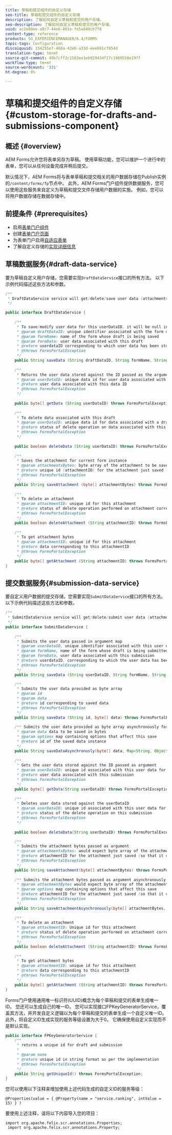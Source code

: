 ```yaml
---
title: 草稿和提交组件的自定义存储
seo-title: 草稿和提交组件的自定义存储
description: 了解如何自定义草稿和提交的用户存储。
seo-description: 了解如何自定义草稿和提交的用户存储。
uuid: ac2e80ee-a9c7-44e6-801e-fe5a840cb7f8
content-type: reference
products: SG_EXPERIENCEMANAGER/6.4/FORMS
topic-tags: Configuration
discoiquuid: 154255e7-468a-42e6-a33d-eee691cf854d
translation-type: tm+mt
source-git-commit: 49b7cff2c1583ee1eb929434f27c1989558e197f
workflow-type: tm+mt
source-wordcount: '331'
ht-degree: 0%

---
```



# 草稿和提交组件的自定义存储{#custom-storage-for-drafts-and-submissions-component}

## 概述 {#overview}

AEM Forms允许您将表单另存为草稿。 使用草稿功能，您可以维护一个进行中的表单，您可以从任何设备完成并稍后提交。

默认情况下，AEM Forms将与表单草稿和提交相关的用户数据存储在Publish实例的`/content/forms/fp`节点中。 此外，AEM Forms门户组件提供数据服务，您可以使用这些服务来自定义为草稿和提交文件存储用户数据的实施。 例如，您可以将用户数据存储在数据存储中。

## 前提条件  {#prerequisites}

* 启用[表单门户组件](/help/forms/using/enabling-forms-portal-components.md)
* 创建[表单门户页面](/help/forms/using/creating-form-portal-page.md)
* 为表单门户启用[自适应表单](/help/forms/using/draft-submission-component.md)
* 了解自定义存储的[实现详细信息](/help/forms/using/draft-submission-component.md#customizing-the-storage)

## 草稿数据服务{#draft-data-service}

要为草稿自定义用户存储，您需要实现`DraftDataService`接口的所有方法。 以下示例代码描述这些方法和参数。

```java
/**
 * DraftDataService service will get/delete/save user data (attachments and form data) filled with a draft instance of Form  
 */

public interface DraftDataService {
    
    /**
     * To save/modify user data for this userDataID, it will be null in case of creation 
     * @param draftDataID: unique identifier associated with the form data
     * @param formName: name of the form whose draft is being saved
     * @param formData: user data associated with this draft
     * @return userdataID corresponding to which user data has been stored and which can be used later to retrieve this user data
     * @throws FormsPortalException
     */
    public String saveData (String draftDataID, String formName, String formData) throws FormsPortalException;
     
    /**
     * Returns the user data stored against the ID passed as the argument
     * @param userDataID: unique data id for user data associated with a draft
     * @return user data associated with this data ID
     * @throws FormsPortalException
     */
     
    public byte[] getData (String userDataID) throws FormsPortalException;
     
    /**
     * To delete data associated with this draft
     * @param userDataID: unique data id for data associated with a draft
     * @return status of delete operation on data associated with this draft 
     * @throws FormsPortalException
     */
     
    public boolean deleteData (String userDataID) throws FormsPortalException;
     
    /**
     * Saves the attachment for current form instance
     * @param attachmentsBytes: byte array of the attachment to be saved
     * @return unique id (attachmentID) for the attachment just saved (so that it could be retrieved later)
     * @throws FormsPortalException
     */
    public String saveAttachment (byte[] attachmentBytes) throws FormsPortalException;
     
    /**
     * To delete an attachment
     * @param attachmentID: unique id for this attachment
     * @return status of delete operation performed on attachment corresponding to this attachment ID
     * @throws FormsPortalException
     */
    public boolean deleteAttachment (String attachmentID) throws FormsPortalException;
     
    /**
     * To get attachment bytes
     * @param attachmentID: unique id for this attachment
     * @return data corresponding to this attachmentID
     * @throws FormsPortalException
     */
    public byte[] getAttachment (String attachmentID) throws FormsPortalException;
}
```

## 提交数据服务{#submission-data-service}

要自定义用户数据的提交存储，您需要实现`SubmitDataService`接口的所有方法。 以下示例代码描述这些方法和参数。

```java
/**
 * SubmitDataService service will get/delete/submit user data (attachments and form data) filled with a submission of Form  
 */
public interface SubmitDataService {
    
    /**
     * Submits the user data passed in argument map
     * @param userDataID, unique identifier associated with this user data
     * @param formName, name of the form whose draft is being submitted
     * @param formData, user data associated with this submission
     * @return userdataID, corresponding to which the user data has been stored and which can be used later to retrieve this data
     * @throws FormsPortalException
     */
    public String saveData (String userDataID, String formName, String formData) throws FormsPortalException;

    /**
     * Submits the user data provided as byte array
     * @param id
     * @param data
     * @return id corresponding to saved data
     * @throws FormsPortalException
     */
    public String saveData (String id, byte[] data) throws FormsPortalException;
    
    /** Submits the user data provided as byte array asynchronously for the user name provided in the options map 
     * @param data data to be saved in bytes
     * @param options map containing options that affect this save
     * @return id of the saved data instance
     */
    public String saveDataAsynchronusly(byte[] data, Map<String, Object> options) throws FormsPortalException; 
     
    /**
     * Gets the user data stored against the ID passed as argument
     * @param userDataID: unique id associated with this user data for this submission
     * @return user data associated with this submission
     * @throws FormsPortalException
     */
    public byte[] getData(String userDataID) throws FormsPortalException;
     
    /**
     * Deletes user data stored against the userDataID
     * @param userDataID: unique id associated with this user data for this submission
     * @return status of the delete operation on this submission
     * @throws FormsPortalException
     */
     
    public boolean deleteData(String userDataID) throws FormsPortalException;

    /**
     * Submits the attachment bytes passed as argument
     * @param attachmentsBytes: would expect byte array of the attachment for this submission
     * @return attachmentID for the attachment just saved (so that it could be retrieved later) 
     * @throws FormsPortalException
     */
    public String saveAttachment(byte[] attachmentBytes) throws FormsPortalException;
    
    /** Submits the attachment bytes passed as argument asynchronously for the user id provided in options map.
     * @param attachmentBytes would expect byte array of the attachment for this submission
     * @param options map containing options that affect this save
     * @return attachmentID for the attachment just saved (so that it could be retrieved later)
     * @throws FormsPortalException
     */
    public String saveAttachmentAsynchronously(byte[] attachmentBytes, Map<String, Object> options) throws FormsPortalException;
 
    /**
     * To delete an attachment
     * @param attachmentID: Unique id for this attachment
     * @return status of delete operation performed on attachment corresponding to this attachment ID
     * @throws FormsPortalException
     */
    public boolean deleteAttachment (String attachmentID) throws FormsPortalException;
     
    /**
     * To get attachment bytes
     * @param attachmentID: unique id for this attachment
     * @return data corresponding to this attachmentID
     * @throws FormsPortalException
     */
    public byte[] getAttachment (String attachmentID) throws FormsPortalException;
}
```

Forms门户使用通用唯一标识符(UUID)概念为每个草稿和提交的表单生成唯一ID。 您还可以生成自己的唯一ID。 您可以实现接口FPKeyGeneratorService，覆盖其方法，并开发自定义逻辑以为每个草稿和提交的表单生成一个自定义唯一ID。 此外，将自定义ID生成实现的服务等级设置为大于0。 它确保使用自定义实现而不是默认实现。

```java
public interface FPKeyGeneratorService {
    /**
     * returns a unique id for draft and submission
     *
     * @param none
     * @return unique id in string format as per the implementation
     * @throws FormsPortalException
     */
    public String getUniqueId() throws FormsPortalException;
}
```

您可以使用以下注释来增加使用上述代码生成的自定义ID的服务等级：

`@Properties(value = { @Property(name = "service.ranking", intValue = 15) } )`

要使用上述注释，请将以下内容导入您的项目：

```
import org.apache.felix.scr.annotations.Properties;
 import org.apache.felix.scr.annotations.Property;
```

